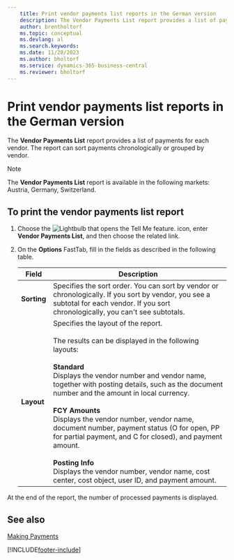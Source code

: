 ```yaml
---
    title: Print vendor payments list reports in the German version
    description: The Vendor Payments List report provides a list of payments for each vendor in the German version. The report can sort payments chronologically or grouped by vendor.
    author: brentholtorf
    ms.topic: conceptual
    ms.devlang: al
    ms.search.keywords:
    ms.date: 11/28/2023
    ms.author: bholtorf
    ms.service: dynamics-365-business-central
    ms.reviewer: bholtorf
---
```

# Print vendor payments list reports in the German version

The **Vendor Payments List** report provides a list of payments for each vendor. The report can sort payments chronologically or grouped by vendor.  

> [!NOTE]
> The **Vendor Payments List** report is available in the following markets: Austria, Germany, Switzerland.

## To print the vendor payments list report  

1. Choose the ![Lightbulb that opens the Tell Me feature.](../../media/ui-search/search_small.png "Tell me what you want to do") icon, enter **Vendor Payments List**, and then choose the related link.  
2. On the **Options** FastTab, fill in the fields as described in the following table.  

    |Field|Description|  
    |---------------------------------|---------------------------------------|  
    |**Sorting**|Specifies the sort order. You can sort by vendor or chronologically. If you sort by vendor, you see a subtotal for each vendor. If you sort chronologically, you can't see subtotals.|  
    |**Layout**|Specifies the layout of the report.<br /><br /> The results can be displayed in the following layouts:<br /><br /> **Standard**<br /> Displays the vendor number and vendor name, together with posting details, such as the document number and the amount in local currency.<br /><br /> **FCY Amounts**<br /> Displays the vendor number, vendor name, document number, payment status (O for open, PP for partial payment, and C for closed), and payment amount.<br /><br /> **Posting Info**<br /> Displays the vendor number, vendor name, cost center, cost object, user ID, and payment amount.|  

 At the end of the report, the number of processed payments is displayed.  

## See also

[Making Payments](../../payables-make-payments.md)


[!INCLUDE[footer-include](../../includes/footer-banner.md)]
